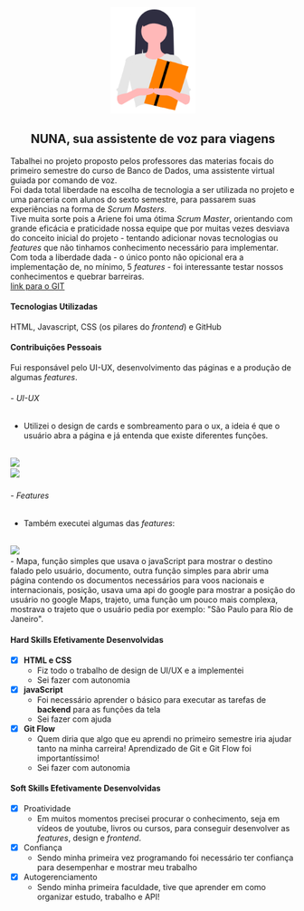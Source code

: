 <p align="center"> <img src="img/logo_nuna.png" class="center" width=150/> </p>
<h2 align="center">
NUNA, sua assistente de voz para viagens
</h2>

Tabalhei no projeto proposto pelos professores das materias focais do primeiro semestre do curso de Banco de Dados, uma assistente virtual guiada por comando de voz.<br>
Foi dada total liberdade na escolha de tecnologia a ser utilizada no projeto e uma parceria com alunos do sexto semestre, para passarem suas experiências na forma de <i>Scrum Masters</i>.<br>
Tive muita sorte pois a Ariene foi uma ótima <i>Scrum Master</i>, orientando com grande eficácia e praticidade nossa equipe que por muitas vezes desviava do conceito inicial do projeto - tentando adicionar novas tecnologias ou <i>features</i> que não tinhamos conhecimento necessário para implementar.<br>
Com toda a liberdade dada - o único ponto não opicional era a implementação de, no mínimo, 5 <i>features</i> - foi interessante testar nossos conhecimentos e quebrar barreiras.<br>
[link para o GIT](https://github.com/arienemaiara/assistente-voz-viagens)

#### Tecnologias Utilizadas
 HTML, Javascript, CSS (os pilares do <i>frontend</i>) e GitHub

#### Contribuições Pessoais
Fui responsável pelo UI-UX, desenvolvimento das páginas e a produção de algumas <i>features</i>.

###### <i>- UI-UX</i>
- Utilizei o design de cards e sombreamento para o ux, a ideia é que o usuário abra a página e já entenda que existe diferentes funções.
<br>
<img src="img/tela_login.png">
<br>
<img src="img/ui_ux.png">
<br>

###### <i>- Features</i>
- Também executei algumas das <i>features</i>:
<br>
<img src="img/feito-por-mim.png">
<br>
- Mapa, função simples que usava o javaScript para mostrar o destino falado pelo usuário, documento, outra função simples para abrir uma página contendo os documentos necessários para voos nacionais e internacionais, posição, usava uma api do google para mostrar a posição do usuário no google Maps, trajeto, uma função um pouco mais complexa, mostrava o trajeto que o usuário pedia por exemplo: "São Paulo para Rio de Janeiro".

#### Hard Skills Efetivamente Desenvolvidas

- [x] <b>HTML e CSS</b>
    - Fiz todo o trabalho de design de UI/UX e a implementei
    - Sei fazer com autonomia
- [x] <b>javaScript</b>
    - Foi necessário aprender o básico para executar as tarefas de <b>backend</b> para as funções da tela
    - Sei fazer com ajuda
- [x] <b>Git Flow</b>
    - Quem diria que algo que eu aprendi no primeiro semestre iria ajudar tanto na minha carreira! Aprendizado de Git e Git Flow foi importantíssimo!
    - Sei fazer com autonomia

#### Soft Skills Efetivamente Desenvolvidas
- [x] Proatividade<br>
    - Em muitos momentos precisei procurar o conhecimento, seja em vídeos de youtube, livros ou cursos, para conseguir desenvolver as <i>features</i>, design e <i>frontend</i>. 
- [x] Confiança<br>
    - Sendo minha primeira vez programando foi necessário ter confiança para desempenhar e mostrar meu trabalho
- [x] Autogerenciamento<br>
    - Sendo minha primeira faculdade, tive que aprender em como organizar estudo, trabalho e API!

